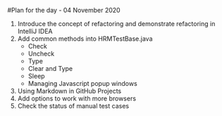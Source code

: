 
#Plan for the day - 04 November 2020 
1. Introduce the concept of refactoring and demonstrate refactoring in IntelliJ IDEA 
2. Add common methods into HRMTestBase.java 
   * Check 
   * Uncheck 
   * Type 
   * Clear and Type 
   * Sleep 
   * Managing Javascript popup windows 
3. Using Markdown in GitHub Projects 
4. Add options to work with more browsers 
4. Check the status of manual test cases 